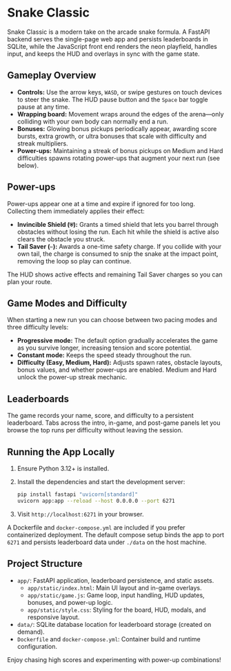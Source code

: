 # Snake Classic

Snake Classic is a modern take on the arcade snake formula. A FastAPI backend serves the single-page web app and persists leaderboards in SQLite, while the JavaScript front end renders the neon playfield, handles input, and keeps the HUD and overlays in sync with the game state.

## Gameplay Overview

- **Controls:** Use the arrow keys, `WASD`, or swipe gestures on touch devices to steer the snake. The HUD pause button and the `Space` bar toggle pause at any time.
- **Wrapping board:** Movement wraps around the edges of the arena—only colliding with your own body can normally end a run.
- **Bonuses:** Glowing bonus pickups periodically appear, awarding score bursts, extra growth, or ultra bonuses that scale with difficulty and streak multipliers.
- **Power-ups:** Maintaining a streak of bonus pickups on Medium and Hard difficulties spawns rotating power-ups that augment your next run (see below).

## Power-ups

Power-ups appear one at a time and expire if ignored for too long. Collecting them immediately applies their effect:

- **Invincible Shield (`⛨`):** Grants a timed shield that lets you barrel through obstacles without losing the run. Each hit while the shield is active also clears the obstacle you struck.
- **Tail Saver (`✂️`):** Awards a one-time safety charge. If you collide with your own tail, the charge is consumed to snip the snake at the impact point, removing the loop so play can continue.

The HUD shows active effects and remaining Tail Saver charges so you can plan your route.

## Game Modes and Difficulty

When starting a new run you can choose between two pacing modes and three difficulty levels:

- **Progressive mode:** The default option gradually accelerates the game as you survive longer, increasing tension and score potential.
- **Constant mode:** Keeps the speed steady throughout the run.
- **Difficulty (Easy, Medium, Hard):** Adjusts spawn rates, obstacle layouts, bonus values, and whether power-ups are enabled. Medium and Hard unlock the power-up streak mechanic.

## Leaderboards

The game records your name, score, and difficulty to a persistent leaderboard. Tabs across the intro, in-game, and post-game panels let you browse the top runs per difficulty without leaving the session.

## Running the App Locally

1. Ensure Python 3.12+ is installed.
2. Install the dependencies and start the development server:

   ```bash
   pip install fastapi "uvicorn[standard]"
   uvicorn app:app --reload --host 0.0.0.0 --port 6271
   ```

3. Visit `http://localhost:6271` in your browser.

A Dockerfile and `docker-compose.yml` are included if you prefer containerized deployment. The default compose setup binds the app to port `6271` and persists leaderboard data under `./data` on the host machine.

## Project Structure

- `app/`: FastAPI application, leaderboard persistence, and static assets.
  - `app/static/index.html`: Main UI layout and in-game overlays.
  - `app/static/game.js`: Game loop, input handling, HUD updates, bonuses, and power-up logic.
  - `app/static/style.css`: Styling for the board, HUD, modals, and responsive layout.
- `data/`: SQLite database location for leaderboard storage (created on demand).
- `Dockerfile` and `docker-compose.yml`: Container build and runtime configuration.

Enjoy chasing high scores and experimenting with power-up combinations!
